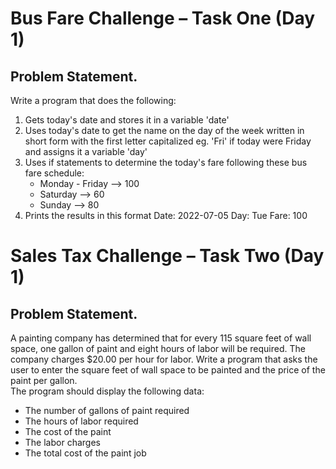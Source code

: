 <h1>Bus Fare Challenge – Task One (Day 1)</h1>
<h2>Problem Statement.</h2>
<p>Write a program that does the following:<br>
  <ol>
<li>Gets today's date and stores it in a variable 'date'</li>
<li>Uses today's date to get the name on the day of the week written in short form with the first letter capitalized eg. 
  'Fri' if today were Friday and assigns it a variable 'day'</li>
<li>Uses if statements to determine the today's fare following these bus fare schedule:
  <ul>
    <li>Monday - Friday --> 100</li>
    <li>Saturday --> 60</li>
    <li>Sunday --> 80</li>
   </ul>
</li>
<li>Prints the results in this format 
Date: 2022-07-05
Day: Tue
Fare: 100
</li>
   </ol>
</p>


<h1>Sales Tax Challenge – Task Two (Day 1)</h1>
<h2>Problem Statement.</h2>
 <p>A painting company has determined that for every 115 square feet of wall space, one gallon of paint and eight hours of labor will be required.
 The company charges $20.00 per hour for labor.
 Write a program that asks the user to enter the square feet of wall space to be painted and the price of the paint per gallon.<br>
 The program should display the following data:<br>
  <ul>
<li>The number of gallons of paint required</li>
<li>The hours of labor required</li>
<li>The cost of the paint</li>
<li>The labor charges</li>
<li>The total cost of the paint job</li>
    </ul>
</p>
